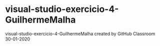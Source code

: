 # visual-studio-exercicio-4-GuilhermeMalha
visual-studio-exercicio-4-GuilhermeMalha created by GitHub Classroom
30-01-2020

